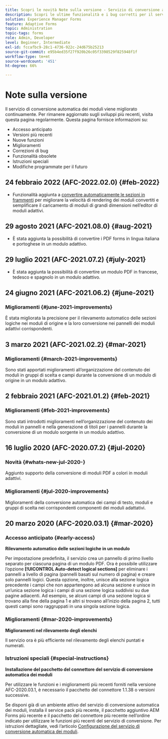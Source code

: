 ```yaml
---
title: Scopri le novità Note sulla versione - Servizio di conversione automatica dei moduli
description: Scopri le ultime funzionalità e i bug corretti per il servizio di conversione automatica dei moduli
solution: Experience Manager Forms
feature: Adaptive Forms
topic: Administration
topic-tags: forms
role: Admin, Developer
level: Beginner, Intermediate
exl-id: fccafbc9-28c1-4736-922c-24d675b25213
source-git-commit: e95b4ed35f27f920b26c05f3398529f825948f1f
workflow-type: tm+mt
source-wordcount: '451'
ht-degree: 66%

---
```


# Note sulla versione

Il servizio di conversione automatica dei moduli viene migliorato continuamente. Per rimanere aggiornato sugli sviluppi più recenti, visita questa pagina regolarmente. Questa pagina fornisce informazioni su:

* Accesso anticipato
* Versioni più recenti
* Nuove funzioni
* Miglioramenti
* Correzioni di bug
* Funzionalità obsolete
* Istruzioni speciali
* Modifiche programmate per il futuro

## 24 febbraio 2022 (AFC-2022.02.0) {#feb-2022}

* Funzionalità aggiunta a [convertire automaticamente le sezioni in frammenti](convert-existing-forms-to-adaptive-forms.md) per migliorare la velocità di rendering dei moduli convertiti e semplificare il caricamento di moduli di grandi dimensioni nell’editor di moduli adattivi.

## 29 agosto 2021 (AFC-2021.08.0) {#aug-2021}

* È stata aggiunta la possibilità di convertire i PDF forms in lingua italiana e portoghese in un modulo adattivo.

## 29 luglio 2021 (AFC-2021.07.2) {#july-2021}

* È stata aggiunta la possibilità di convertire un modulo PDF in francese, tedesco e spagnolo in un modulo adattivo.

## 24 giugno 2021 (AFC-2021.06.2) {#june-2021}

### Miglioramenti {#june-2021-improvements}

È stata migliorata la precisione per il rilevamento automatico delle sezioni logiche nei moduli di origine e la loro conversione nei pannelli dei moduli adattivi corrispondenti.

## 3 marzo 2021 (AFC-2021.02.2) {#mar-2021}

### Miglioramenti {#march-2021-improvements}

Sono stati apportati miglioramenti all’organizzazione del contenuto dei moduli in gruppi di scelta e campi durante la conversione di un modulo di origine in un modulo adattivo.

## 2 febbraio 2021 (AFC-2021.01.2) {#feb-2021}

### Miglioramenti {#feb-2021-improvements}

Sono stati introdotti miglioramenti nell’organizzazione del contenuto dei moduli in pannelli e nella generazione di titoli per i pannelli durante la conversione di un modulo sorgente in un modulo adattivo.

## 16 luglio 2020 (AFC-2020.07.2) {#jul-2020}

### Novità {#whats-new-jul-2020-}

Aggiunto supporto della conversione di moduli PDF a colori in moduli adattivi.

### Miglioramenti {#jul-2020-improvements}

Miglioramenti della conversione automatica dei campi di testo, moduli e gruppi di scelta nei corrispondenti componenti dei moduli adattativi.

## 20 marzo 2020 (AFC-2020.03.1) {#mar-2020}

### Accesso anticipato {#early-access}

**Rilevamento automatico delle sezioni logiche in un modulo**

Per impostazione predefinita, il servizio crea un pannello di primo livello separato per ciascuna pagina di un modulo PDF. Ora è possibile utilizzare l’opzione **[!UICONTROL Auto-detect logical sections]** per eliminare i pannelli a livello di pagina (pannelli basati sul numero di pagina) e creare solo pannelli logici. Questa opzione, inoltre, unisce alla sezione logica precedente i campi che non appartengono ad alcuna sezione e unisce in un’unica sezione logica i campi di una sezione logica suddivisi su due pagine adiacenti. Ad esempio, se alcuni campi di una sezione logica si trovano alla fine della pagina 1 e altri si trovano all’inizio della pagina 2, tutti questi campi sono raggruppati in una singola sezione logica.

### Miglioramenti {#mar-2020-improvements}

**Miglioramenti nel rilevamento degli elenchi**

Il servizio ora è più efficiente nel rilevamento degli elenchi puntati e numerati.

### Istruzioni speciali {#special-instructions}

**Installazione del pacchetto del connettore del servizio di conversione automatica dei moduli**

Per utilizzare le funzioni e i miglioramenti più recenti forniti nella versione AFC-2020.03.1, è necessario il pacchetto del connettore 1.1.38 o versioni successive.

Se disponi già di un ambiente attivo del servizio di conversione automatica dei moduli, installa il service pack più recente, il pacchetto aggiuntivo AEM Forms più recente e il pacchetto del connettore più recente nell’ordine indicato per utilizzare le funzioni più recenti del servizio di conversione. Per istruzioni dettagliate, vedi l’articolo [Configurazione del servizio di conversione automatica dei moduli](configure-service.md).
